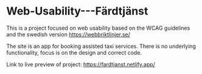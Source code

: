 
# Web-Usability---Färdtjänst

This is a project focused on web usability based on the WCAG guidelines and the swedish version https://webbriktlinjer.se/

The site is an app for booking assisted taxi services. There is no underlying functionality, focus is on the design and correct code.

Link to live preview of project: https://fardtjanst.netlify.app/

